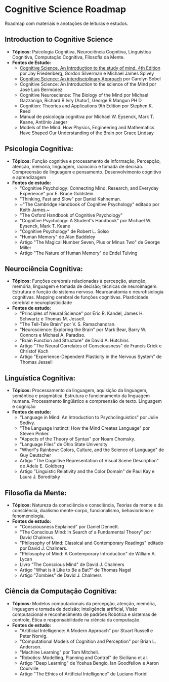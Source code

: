 # Cognitive Science Roadmap
Roadmap com materiais e anotações de leituras e estudos.

## Introduction to Cognitive Science
- **Tópicos:** Psicologia Cognitiva, Neurociência Cognitiva, Linguística Cognitiva, Computação Cognitiva, Filosofia da Mente.
- **Fontes de Estudo:**
  - [Cognitive Science. An Introduction to the study of mind. 4th Edition](cognitive_science_intro_mind.md) por Jay Friedenberg, Gordon Silverman e Michael James Spivey
  - [Cognitive Science: An interdisciplinary Approach](cognitive_science_interdisciplinary_approach.md) por Carolyn Sobel
  - Cognitive Science: An Introduction to the science of the Mind por José Luis Bermúdez
  - Cognitive Neuroscience: The Biology of the Mind por Michael Gazzaniga, Richard B Ivry (Autor), George R Mangun PH D
  - Cognition: Theories and Applications 9th Edition por Stephen K. Reed
  - Manual de psicologia cognitiva por Michael W. Eysenck, Mark T. Keane, Antônio Jaeger
  - Models of the Mind: How Physics, Engineering and Mathematics Have Shaped Our Understanding of the Brain por Grace Lindsay

## Psicologia Cognitiva:
- **Tópicos:** 
Função cognitiva e procesamento de informação, Percepção, atenção, memória, linguagem, raciocínio e tomada de decisão. Compreensão de linguagem e pensamento. Desenvolvimento cognitivo e aprendizagem
- **Fontes de estudo:**
  - "Cognitive Psychology: Connecting Mind, Research, and Everyday Experience" por E. Bruce Goldstein.
  - "Thinking, Fast and Slow" por Daniel Kahneman.
  - ~"The Cambridge Handbook of Cognitive Psychology" editado por Keith James.~
  - "The Oxford Handbook of Cognitive Psychology"
  - "Cognitive Psychology: A Student's Handbook" por Michael W. Eysenck, Mark T. Keane
  - "Cognitive Psychology" de Robert L. Solso
  - "Human Memory" de Alan Baddeley
  - Artigo "The Magical Number Seven, Plus or Minus Two" de George Miller
  - Artigo "The Nature of Human Memory" de Endel Tulving

## Neurociência Cognitiva:
- **Tópicos:** Funções cerebrais relacionadas à percepção, atenção, memória, linguagem e tomada de decisão; técnicas de neuroimagem. Estrutura e função do sistema nervoso. Neuroanatomia e neurofisiologia cognitivas. Mapping cerebral de funções cognitivas. Plasticidade cerebral e neuroplasticidade
- **Fontes de estudo:**
  - "Principles of Neural Science" por Eric R. Kandel, James H. Schwartz e Thomas M. Jessell.
  - "The Tell-Tale Brain" por V. S. Ramachandran.
  - "Neuroscience: Exploring the Brain" por Mark Bear, Barry W. Connors e Michael A. Paradiso.
  - "Brain Function and Structure" de David A. Hutchins
  - Artigo "The Neural Correlates of Consciousness" de Francis Crick e Christof Koch
  - Artigo "Experience-Dependent Plasticity in the Nervous System" de Thomas Jessell

## Linguística Cognitiva:
- **Tópicos:** Processamento da linguagem, aquisição da linguagem, semântica e pragmática. Estrutura e funcionamento da linguagem humana. Procesamento lingüístico e compreensão de texto. Linguagem e cognição
- **Fontes de estudo:**
  - "Language in Mind: An Introduction to Psycholinguistics" por Julie Sedivy.
  - "The Language Instinct: How the Mind Creates Language" por Steven Pinker.
  - "Aspects of the Theory of Syntax" por Noam Chomsky.
  - "Language Files" de Ohio State University
  - "Whorf's Rainbow: Colors, Culture, and the Science of Language" de Guy Deutscher
  - Artigo "The Cognitive Representation of Visual Scene Description" de Adele E. Goldberg
  - Artigo "Linguistic Relativity and the Color Domain" de Paul Kay e Laura J. Boroditsky

## Filosofia da Mente:
- **Tópicos:** Natureza da consciência e consciência, Teorias da mente e da consciência, dualismo mente-corpo, funcionalismo, behaviorismo e fenomenologia.
- **Fontes de estudo:**
  - "Consciousness Explained" por Daniel Dennett.
  - "The Conscious Mind: In Search of a Fundamental Theory" por David Chalmers.
  - "Philosophy of Mind: Classical and Contemporary Readings" editado por David J. Chalmers.
  - "Philosophy of Mind: A Contemporary Introduction" de William A. Lycan
  - Livro "The Conscious Mind" de David J. Chalmers
  - Artigo "What is it Like to Be a Bat?" de Thomas Nagel
  - Artigo "Zombies" de David J. Chalmers

## Ciência da Computação Cognitiva:
- **Tópicos:** Modelos computacionais da percepção, atenção, memória, linguagem e tomada de decisão; inteligência artificial, Visão computacional e reconhecimento de padrões Robótica e sistemas de controle, Ética e responsabilidade na ciência da computação.
- **Fontes de estudo:**
  - "Artificial Intelligence: A Modern Approach" por Stuart Russell e Peter Norvig.
  - "Computational Models of Cognition and Perception" por Brian L. Anderson.
  - "Machine Learning" por Tom Mitchell.
  - "Robotics: Modelling, Planning and Control" de Siciliano et al.
  - Artigo "Deep Learning" de Yoshua Bengio, Ian Goodfellow e Aaron Courville
  - Artigo "The Ethics of Artificial Intelligence" de Luciano Floridi

